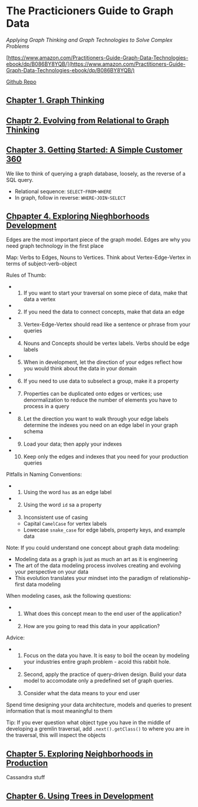 # The Practicioners Guide to Graph Data

*Applying Graph Thinking and Graph Technologies to Solve Complex Problems*

[https://www.amazon.com/Practitioners-Guide-Graph-Data-Technologies-ebook/dp/B086BY8YQB/](https://www.amazon.com/Practitioners-Guide-Graph-Data-Technologies-ebook/dp/B086BY8YQB/)

[Github Repo](https://github.com/datastax/graph-book)

## [Chapter 1. Graph Thinking](./1_GRAPH_THINKING.md)

## [Chaptr 2. Evolving from Relational to Graph Thinking](./2_REL_TO_GRAPH.md)

## [Chapter 3. Getting Started: A Simple Customer 360](./3_GETTING_STARTED.md)

We like to think of querying a graph database, loosely, as the reverse of a SQL query.

- Relational sequence: `SELECT`-`FROM`-`WHERE`
- In graph, follow in reverse: `WHERE`-`JOIN`-`SELECT`

## [Chpapter 4. Exploring Nieghborhoods Development](./4_NEIGHBORHOODS.md)

Edges are the most important piece of the graph model. Edges are why you need graph technology in the first place

Map: Verbs to Edges, Nouns to Vertices. Think about Vertex-Edge-Vertex in terms of subject-verb-object

Rules of Thumb:

- 1. If you want to start your traversal on some piece of data, make that data a vertex
- 2. If you need the data to connect concepts, make that data an edge
- 3. Vertex-Edge-Vertex should read like a sentence or phrase from your queries
- 4. Nouns and Concepts should be vertex labels. Verbs should be edge labels
- 5. When in development, let the direction of your edges reflect how you would think about the data in your domain
- 6. If you need to use data to subselect a group, make it a property
- 7. Properties can be duplicated onto edges or vertices; use denormalization to reduce the number of elements you have to process in a query
- 8. Let the direction you want to walk through your edge labels determine the indexes you need on an edge label in your graph schema
- 9. Load your data; then apply your indexes
- 10. Keep only the edges and indexes that you need for your production queries

Pitfalls in Naming Conventions:

- 1. Using the word `has` as an edge label
- 2. Using the word `id` sa a property
- 3. Inconsistent use of casing
  - Capital `CamelCase` for vertex labels
  - Lowecase `snake_case` for edge labels, property keys, and example data

Note: If you could understand one concept about graph data modeling:

- Modeling data as a graph is just as much an art as it is engineering
- The art of the data modeling process involves creating and evolving your perspective on your data
- This evolution translates your mindset into the paradigm of relationship-first data modeling

When modeling cases, ask the following questions:

- 1. What does this concept mean to the end user of the application?
- 2. How are you going to read this data in your application?

Advice:

- 1. Focus on the data you have. It is easy to boil the ocean by modeling your industries entire graph problem - acoid this rabbit hole.
- 2. Second, apply the practice of query-driven design. Build your data model to accomodate only a predefined set of graph queries.
- 3. Consider what the data means to your end user

Spend time designing your data architecture, models and queries to present information that is most meaningful to them

Tip: If you ever question what object type you have in the middle of developing a gremlin traversal, add `.next().getClass()` to where you are in the traversal, this will inspect the objects

## [Chapter 5. Exploring Neighborhoods in Production](./5_NBHOODS_IN_PRODUCTION.md)

Cassandra stuff

## [Chapter 6. Using Trees in Development](./6_TREES.md)
